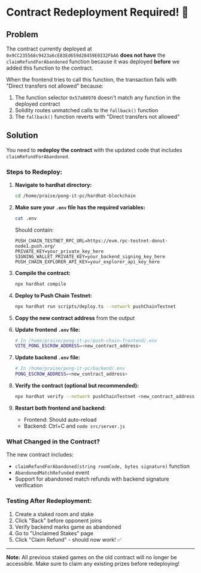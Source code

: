 # Contract Redeployment Required! 🚨

## Problem

The contract currently deployed at `0x9CC235568c9423a6cE83Ed659d28459E0332FbA6` **does not have** the `claimRefundForAbandoned` function because it was deployed **before** we added this function to the contract.

When the frontend tries to call this function, the transaction fails with "Direct transfers not allowed" because:
1. The function selector `0x57a80970` doesn't match any function in the deployed contract
2. Solidity routes unmatched calls to the `fallback()` function
3. The `fallback()` function reverts with "Direct transfers not allowed"

## Solution

You need to **redeploy the contract** with the updated code that includes `claimRefundForAbandoned`.

### Steps to Redeploy:

1. **Navigate to hardhat directory:**
   ```bash
   cd /home/praise/pong-it-pc/hardhat-blockchain
   ```

2. **Make sure your `.env` file has the required variables:**
   ```bash
   cat .env
   ```
   
   Should contain:
   ```
   PUSH_CHAIN_TESTNET_RPC_URL=https://evm.rpc-testnet-donut-node1.push.org/
   PRIVATE_KEY=your_private_key_here
   SIGNING_WALLET_PRIVATE_KEY=your_backend_signing_key_here
   PUSH_CHAIN_EXPLORER_API_KEY=your_explorer_api_key_here
   ```

3. **Compile the contract:**
   ```bash
   npx hardhat compile
   ```

4. **Deploy to Push Chain Testnet:**
   ```bash
   npx hardhat run scripts/deploy.ts --network pushChainTestnet
   ```

5. **Copy the new contract address** from the output

6. **Update frontend `.env` file:**
   ```bash
   # In /home/praise/pong-it-pc/push-chain-frontend/.env
   VITE_PONG_ESCROW_ADDRESS=<new_contract_address>
   ```

7. **Update backend `.env` file:**
   ```bash
   # In /home/praise/pong-it-pc/backend/.env
   PONG_ESCROW_ADDRESS=<new_contract_address>
   ```

8. **Verify the contract (optional but recommended):**
   ```bash
   npx hardhat verify --network pushChainTestnet <new_contract_address>
   ```

9. **Restart both frontend and backend:**
   - Frontend: Should auto-reload
   - Backend: Ctrl+C and `node src/server.js`

### What Changed in the Contract?

The new contract includes:
- `claimRefundForAbandoned(string roomCode, bytes signature)` function
- `AbandonedMatchRefunded` event
- Support for abandoned match refunds with backend signature verification

### Testing After Redeployment:

1. Create a staked room and stake
2. Click "Back" before opponent joins
3. Verify backend marks game as abandoned
4. Go to "Unclaimed Stakes" page
5. Click "Claim Refund" - should now work! ✅

---

**Note:** All previous staked games on the old contract will no longer be accessible. Make sure to claim any existing prizes before redeploying!
